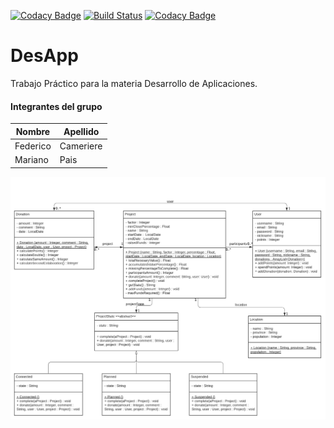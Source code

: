 [![Codacy Badge](https://api.codacy.com/project/badge/Grade/d91439d0f4e14ceb9b03944bfa418822)](https://app.codacy.com/manual/PaisMariano/DesApp?utm_source=github.com&utm_medium=referral&utm_content=PaisMariano/DesApp&utm_campaign=Badge_Grade_Dashboard)
[![Build Status](https://travis-ci.org/PaisMariano/DesApp.svg?branch=master)](https://travis-ci.org/PaisMariano/DesApp)
[![Codacy Badge](https://app.codacy.com/project/badge/Coverage/468a934f4baa4e23bbaf4107c42801fa)](https://www.codacy.com/manual/PaisMariano/DesApp/dashboard?utm_source=github.com&utm_medium=referral&utm_content=PaisMariano/DesApp&utm_campaign=Badge_Coverage)

# DesApp
Trabajo Práctico para la materia Desarrollo de Aplicaciones.

#### Integrantes del grupo

| Nombre   | Apellido  |
| -------- | --------- |
| Federico | Cameriere |
| Mariano  | Pais      |

![UML](https://github.com/PaisMariano/DesApp/blob/master/UML/UML%20Desarrollo%20de%20Apps.png) 